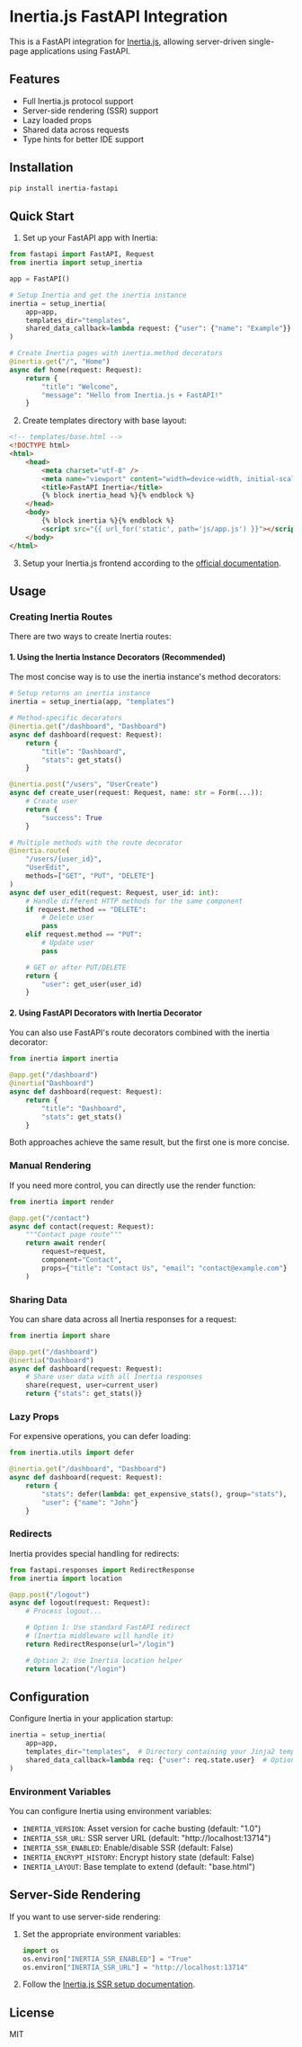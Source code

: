 # Inertia.js FastAPI Integration

This is a FastAPI integration for [Inertia.js](https://inertiajs.com/), allowing server-driven single-page applications using FastAPI.

## Features

-   Full Inertia.js protocol support
-   Server-side rendering (SSR) support
-   Lazy loaded props
-   Shared data across requests
-   Type hints for better IDE support

## Installation

```bash
pip install inertia-fastapi
```

## Quick Start

1. Set up your FastAPI app with Inertia:

```python
from fastapi import FastAPI, Request
from inertia import setup_inertia

app = FastAPI()

# Setup Inertia and get the inertia instance
inertia = setup_inertia(
    app=app,
    templates_dir="templates",
    shared_data_callback=lambda request: {"user": {"name": "Example"}}
)

# Create Inertia pages with inertia.method decorators
@inertia.get("/", "Home")
async def home(request: Request):
    return {
        "title": "Welcome",
        "message": "Hello from Inertia.js + FastAPI!"
    }
```

2. Create templates directory with base layout:

```html
<!-- templates/base.html -->
<!DOCTYPE html>
<html>
    <head>
        <meta charset="utf-8" />
        <meta name="viewport" content="width=device-width, initial-scale=1.0" />
        <title>FastAPI Inertia</title>
        {% block inertia_head %}{% endblock %}
    </head>
    <body>
        {% block inertia %}{% endblock %}
        <script src="{{ url_for('static', path='js/app.js') }}"></script>
    </body>
</html>
```

3. Setup your Inertia.js frontend according to the [official documentation](https://inertiajs.com/).

## Usage

### Creating Inertia Routes

There are two ways to create Inertia routes:

#### 1. Using the Inertia Instance Decorators (Recommended)

The most concise way is to use the inertia instance's method decorators:

```python
# Setup returns an inertia instance
inertia = setup_inertia(app, "templates")

# Method-specific decorators
@inertia.get("/dashboard", "Dashboard")
async def dashboard(request: Request):
    return {
        "title": "Dashboard",
        "stats": get_stats()
    }

@inertia.post("/users", "UserCreate")
async def create_user(request: Request, name: str = Form(...)):
    # Create user
    return {
        "success": True
    }

# Multiple methods with the route decorator
@inertia.route(
    "/users/{user_id}",
    "UserEdit",
    methods=["GET", "PUT", "DELETE"]
)
async def user_edit(request: Request, user_id: int):
    # Handle different HTTP methods for the same component
    if request.method == "DELETE":
        # Delete user
        pass
    elif request.method == "PUT":
        # Update user
        pass

    # GET or after PUT/DELETE
    return {
        "user": get_user(user_id)
    }
```

#### 2. Using FastAPI Decorators with Inertia Decorator

You can also use FastAPI's route decorators combined with the inertia decorator:

```python
from inertia import inertia

@app.get("/dashboard")
@inertia("Dashboard")
async def dashboard(request: Request):
    return {
        "title": "Dashboard",
        "stats": get_stats()
    }
```

Both approaches achieve the same result, but the first one is more concise.

### Manual Rendering

If you need more control, you can directly use the render function:

```python
from inertia import render

@app.get("/contact")
async def contact(request: Request):
    """Contact page route"""
    return await render(
        request=request,
        component="Contact",
        props={"title": "Contact Us", "email": "contact@example.com"}
    )
```

### Sharing Data

You can share data across all Inertia responses for a request:

```python
from inertia import share

@app.get("/dashboard")
@inertia("Dashboard")
async def dashboard(request: Request):
    # Share user data with all Inertia responses
    share(request, user=current_user)
    return {"stats": get_stats()}
```

### Lazy Props

For expensive operations, you can defer loading:

```python
from inertia.utils import defer

@inertia.get("/dashboard", "Dashboard")
async def dashboard(request: Request):
    return {
        "stats": defer(lambda: get_expensive_stats(), group="stats"),
        "user": {"name": "John"}
    }
```

### Redirects

Inertia provides special handling for redirects:

```python
from fastapi.responses import RedirectResponse
from inertia import location

@app.post("/logout")
async def logout(request: Request):
    # Process logout...

    # Option 1: Use standard FastAPI redirect
    # (Inertia middleware will handle it)
    return RedirectResponse(url="/login")

    # Option 2: Use Inertia location helper
    return location("/login")
```

## Configuration

Configure Inertia in your application startup:

```python
inertia = setup_inertia(
    app=app,
    templates_dir="templates",  # Directory containing your Jinja2 templates
    shared_data_callback=lambda req: {"user": req.state.user}  # Optional callback for shared data
)
```

### Environment Variables

You can configure Inertia using environment variables:

-   `INERTIA_VERSION`: Asset version for cache busting (default: "1.0")
-   `INERTIA_SSR_URL`: SSR server URL (default: "http://localhost:13714")
-   `INERTIA_SSR_ENABLED`: Enable/disable SSR (default: False)
-   `INERTIA_ENCRYPT_HISTORY`: Encrypt history state (default: False)
-   `INERTIA_LAYOUT`: Base template to extend (default: "base.html")

## Server-Side Rendering

If you want to use server-side rendering:

1. Set the appropriate environment variables:

    ```python
    import os
    os.environ["INERTIA_SSR_ENABLED"] = "True"
    os.environ["INERTIA_SSR_URL"] = "http://localhost:13714"
    ```

2. Follow the [Inertia.js SSR setup documentation](https://inertiajs.com/server-side-rendering).

## License

MIT
